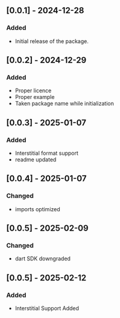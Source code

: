 ## [0.0.1] - 2024-12-28

### Added
* Initial release of the package.

## [0.0.2] - 2024-12-29
### Added
* Proper licence 
* Proper example
* Taken package name while initialization

## [0.0.3] - 2025-01-07
### Added
* Interstitial format support
* readme updated

## [0.0.4] - 2025-01-07
### Changed
* imports optimized

## [0.0.5] - 2025-02-09
### Changed
* dart SDK downgraded

## [0.0.5] - 2025-02-12
### Added
* Interstitial Support Added
